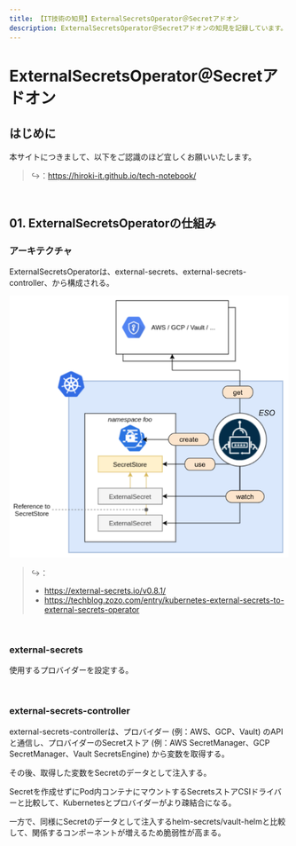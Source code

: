 ```yaml
---
title: 【IT技術の知見】ExternalSecretsOperator＠Secretアドオン
description: ExternalSecretsOperator＠Secretアドオンの知見を記録しています。
---
```


# ExternalSecretsOperator＠Secretアドオン

## はじめに

本サイトにつきまして、以下をご認識のほど宜しくお願いいたします。

> ↪️：https://hiroki-it.github.io/tech-notebook/

<br>

## 01. ExternalSecretsOperatorの仕組み

### アーキテクチャ

ExternalSecretsOperatorは、external-secrets、external-secrets-controller、から構成される。

![external-secrets-operator_architecture.png](https://raw.githubusercontent.com/hiroki-it/tech-notebook-images/master/images/external-secrets-operator_architecture.png)

> ↪️：
>
> - https://external-secrets.io/v0.8.1/
> - https://techblog.zozo.com/entry/kubernetes-external-secrets-to-external-secrets-operator

<br>

### external-secrets

使用するプロバイダーを設定する。

<br>

### external-secrets-controller

external-secrets-controllerは、プロバイダー (例：AWS、GCP、Vault) のAPIと通信し、プロバイダーのSecretストア (例：AWS SecretManager、GCP SecretManager、Vault SecretsEngine) から変数を取得する。

その後、取得した変数をSecretのデータとして注入する。

Secretを作成せずにPod内コンテナにマウントするSecretsストアCSIドライバーと比較して、Kubernetesとプロバイダーがより疎結合になる。

一方で、同様にSecretのデータとして注入するhelm-secrets/vault-helmと比較して、関係するコンポーネントが増えるため脆弱性が高まる。

<br>
